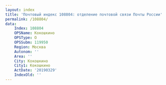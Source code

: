 ```yaml
---
layout: index
title: 'Почтовый индекс 108804: отделение почтовой связи Почты России'
permalink: /108804/
data:
    Index: 108804
    OPSName: Кокошкино
    OPSType: О
    OPSSubm: 119950
    Region: Москва
    Autonom: ''
    Area: ''
    City: Кокошкино
    City1: Кокошкино
    ActDate: '20190329'
    IndexOld: ''
---
```

